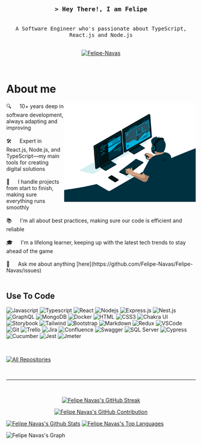 <h3 align="center">
  <samp>&gt; Hey There!, I am
    <b>Felipe</b>
  </samp>
</h3>

<p align="center">
  <samp>
    <br>
    A Software Engineer who's passionate about TypeScript, React.js and Node.js
    <br>
    <br>
  </samp>
</p>

<p align="center">
 <a href="https://www.linkedin.com/in/felipenavaslederhos/" target="_blank">
  <img src="https://img.shields.io/badge/LinkedIn-0077B5?style=for-the-badge&logo=linkedin&logoColor=white" alt="Felipe-Navas"/>
 </a>
</p>
<br />

# About me

<p>
  <img align="right" width="350" src="giphy_coding.gif" alt="Coding Work From Home GIF by Domme Space" />
  🔍 &emsp; 10+ years deep in software development, always adapting and improving <br/><br/>
  🛠️ &emsp; Expert in React.js, Node.js, and TypeScript—my main tools for creating digital solutions <br/><br/>
  🔄 &emsp; I handle projects from start to finish, making sure everything runs smoothly <br/><br/>
  📚 &emsp; I'm all about best practices, making sure our code is efficient and reliable <br/><br/>
  🎓 &emsp; I'm a lifelong learner, keeping up with the latest tech trends to stay ahead of the game <br/><br/>
  💬 &emsp; Ask me about anything [here](https://github.com/Felipe-Navas/Felipe-Navas/issues) <br/><br/>
</p>


## Use To Code

![Javascript](https://img.shields.io/badge/Javascript-F0DB4F?style=for-the-badge&labelColor=black&logo=javascript&logoColor=F0DB4F)
![Typescript](https://img.shields.io/badge/Typescript-007acc?style=for-the-badge&labelColor=black&logo=typescript&logoColor=007acc)
![React](https://img.shields.io/badge/-React-61DBFB?style=for-the-badge&labelColor=black&logo=react&logoColor=61DBFB)
![Nodejs](https://img.shields.io/badge/Nodejs-3C873A?style=for-the-badge&labelColor=black&logo=node.js&logoColor=3C873A)
![Express.js](https://img.shields.io/badge/Express.js-000000?style=for-the-badge&logo=express&logoColor=white)
![Nest.js](https://img.shields.io/badge/Nest.js-E0234E?style=for-the-badge&logo=nestjs&logoColor=white)
![GraphQL](https://img.shields.io/badge/GraphQL-E10098?style=for-the-badge&logo=graphql&logoColor=white)
![MongoDB](https://img.shields.io/badge/MongoDB-4EA94B?style=for-the-badge&logo=mongodb&logoColor=white)
![Docker](https://img.shields.io/badge/Docker-2496ED?style=for-the-badge&logo=docker&logoColor=white)
![HTML](https://img.shields.io/badge/HTML5-E34F26?style=for-the-badge&logo=html5&logoColor=white)
![CSS3](https://img.shields.io/badge/CSS3-1572B6?style=for-the-badge&logo=css3&logoColor=white)
![Chakra UI](https://img.shields.io/badge/Chakra_UI-319795?style=for-the-badge&labelColor=black&logo=chakraui&logoColor=white)
![Storybook](https://img.shields.io/badge/Storybook-FF4785?style=for-the-badge&logo=storybook&logoColor=white)
![Tailwind](https://img.shields.io/badge/Tailwind_CSS-092749?style=for-the-badge&logo=tailwindcss&logoColor=06B6D4&labelColor=000000)
![Bootstrap](https://img.shields.io/badge/Bootstrap-563D7C?style=for-the-badge&logo=bootstrap&logoColor=white)
![Markdown](https://img.shields.io/badge/Markdown-000000?style=for-the-badge&logo=markdown&logoColor=white)
![Redux](https://img.shields.io/badge/Redux-593D88?style=for-the-badge&logo=redux&logoColor=white)
![VSCode](https://img.shields.io/badge/VSCode-007ACC?style=for-the-badge&logo=visualstudiocode&logoColor=white)
![Git](https://img.shields.io/badge/Git-F05032?style=for-the-badge&logo=git&logoColor=white)
![Trello](https://img.shields.io/badge/Trello-0052CC?style=for-the-badge&logo=trello&logoColor=white)
![Jira](https://img.shields.io/badge/Jira-0052CC?style=for-the-badge&logo=jirasoftware&logoColor=white)
![Confluence](https://img.shields.io/badge/Confluence-172B4D?style=for-the-badge&logo=confluence&logoColor=white)
![Swagger](https://img.shields.io/badge/Swagger-85EA2D?style=for-the-badge&labelColor=black&logo=swagger&logoColor=white)
![SQL Server](https://img.shields.io/badge/SQL_Server-CC2927?style=for-the-badge&logo=microsoftsqlserver&logoColor=white)
![Cypress](https://img.shields.io/badge/Cypress-69D3A7?style=for-the-badge&labelColor=black&logo=cypress)
![Cucumber](https://img.shields.io/badge/Cucumber-23D96C?style=for-the-badge&labelColor=black&logo=cucumber)
![Jest](https://img.shields.io/badge/Jest-C21325?style=for-the-badge&logo=jest)
![Jmeter](https://img.shields.io/badge/Jmeter-D22128?style=for-the-badge&labelColor=black&logo=apachejmeter&logoColor=white)


<!-- Incoming technologies that I am studying: -->
<!-- ![Astro](https://img.shields.io/badge/Astro-BC52EE?style=for-the-badge&labelColor=black&logo=astro&logoColor=white) -->
<!-- ![React Query](https://img.shields.io/badge/-React_Query-FF4154?style=for-the-badge&logo=react%20query&logoColor=white) -->
<!-- ![React Native](https://img.shields.io/badge/React_Native-20232A?style=for-the-badge&logo=react&logoColor=61DAFB) -->
<!-- ![Next.js](https://img.shields.io/badge/next.js-000000?style=for-the-badge&logo=nextdotjs&logoColor=white) -->
<!-- ![SASS Badge](https://img.shields.io/badge/Sass-CC6699?style=for-the-badge&logo=sass&logoColor=white) -->
<!-- ![Ant-Design](https://img.shields.io/badge/AntDesign-0170FE?style=for-the-badge&logo=antdesign&logoColor=white) -->
<!-- ![Strapi](https://img.shields.io/badge/strapi-2E7EEA?style=for-the-badge&logo=strapi&logoColor=white) -->

<br/>

<p align="left">
  <a href="https://github.com/Felipe-Navas?tab=repositories" target="_blank"><img alt="All Repositories" title="All Repositories" src="https://img.shields.io/badge/-My%20Repos-2962FF?style=for-the-badge&logo=koding&logoColor=white"/></a>
</p>

<br/>
<hr/>
<br/>

<p align="center">
  <a href="https://github.com/Felipe-Navas">
    <img src="https://streak-stats.demolab.com?user=Felipe-Navas&theme=tokyonight&border=01313F&background=01313F" alt="Felipe Navas's GitHub Streak" width="490px" />
  </a>
</p>

<p align="center">
  <a href="https://github.com/Felipe-Navas">
    <img src="https://github-profile-summary-cards.vercel.app/api/cards/profile-details?username=Felipe-Navas&theme=tokyonight" alt="Felipe Navas's GitHub Contribution" />
  </a>
</p>

<a>
  <a href="https://github.com/Felipe-Navas"><img alt="Felipe Navas's Github Stats" src="https://denvercoder1-github-readme-stats.vercel.app/api?username=Felipe-Navas&show_icons=true&count_private=true&theme=tokyonight&border_color=01313F&bg_color=01313F" height="192px" width="49.5%"/></a>
  <a href="https://github.com/Felipe-Navas"><img alt="Felipe Navas's Top Languages" src="https://denvercoder1-github-readme-stats.vercel.app/api/top-langs/?username=Felipe-Navas&langs_count=8&layout=compact&theme=tokyonight&border_color=01313F&bg_color=01313F" height="192px" width="49.5%"/></a>
  <br/>
</a>

![Felipe Navas's Graph](https://github-readme-activity-graph.vercel.app/graph?username=Felipe-Navas&custom_title=Felipe%20Navas's%20GitHub%20Activity%20Graph&bg_color=01313f&color=bf91f3&line=38bdae&point=6092df&area_color=38bdae&title_color=6092df&area=true)
